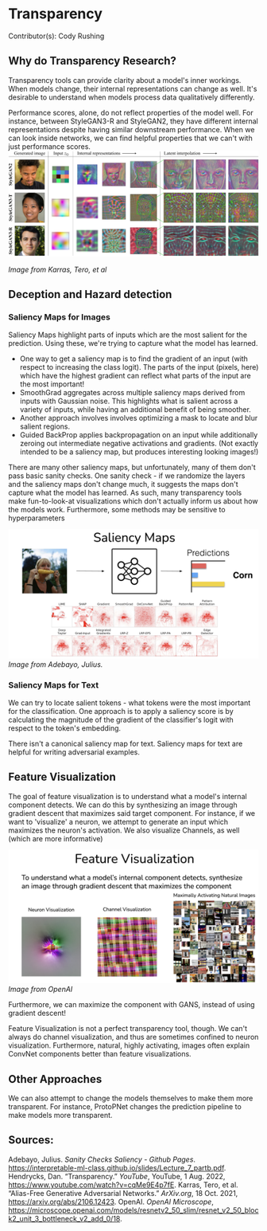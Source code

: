 # Transparency
Contributor(s): Cody Rushing

## Why do Transparency Research?
Transparency tools can provide clarity about a model's inner workings. When models change, their internal representations can change as well. It's desirable to understand when models process data qualitatively differently.

Performance scores, alone, do not reflect properties of the model well. For instance, between StyleGAN3-R and StyleGAN2, they have different internal representations despite having similar downstream performance. When we can look inside networks, we can find helpful properties that we can't with just performance scores.
![](images/Transparency.png)

*Image from Karras, Tero, et al*

## Deception and Hazard detection

### Saliency Maps for Images
Saliency Maps highlight parts of inputs which are the most salient for the prediction. Using these, we're trying to capture what the model has learned.
- One way to get a saliency map is to find the gradient of an input (with respect to increasing the class logit). The parts of the input (pixels, here) which have the highest gradient can reflect what parts of the input are the most important!
- SmoothGrad aggregates across multiple saliency maps derived from inputs with Gaussian noise. This highlights what is salient across a variety of inputs, while having an additional benefit of being smoother.
- Another approach involves involves optimizing a mask to locate and blur salient regions.
- Guided BackProp applies backpropagation on an input while additionally zeroing out intermediate negative activations and gradients. (Not exactly intended to be a saliency map, but produces interesting looking images!)

There are many other saliency maps, but unfortunately, many of them don't pass basic sanity checks. One sanity check - if we randomize the layers and the saliency maps don't change much, it suggests the maps don't capture what the model has learned. As such, many transparency tools make fun-to-look-at visualizations which don't actually inform us about how the models work. Furthermore, some methods may be sensitive to hyperparameters

![](images/SaliencyMap.png)
*Image from Adebayo, Julius.*

### Saliency Maps for Text
We can try to locate salient tokens - what tokens were the most important for the classification. One approach is to apply a saliency score is by calculating the magnitude of the gradient of the classifier's logit with respect to the token's embedding.

There isn't a canonical saliency map for text. Saliency maps for text are helpful for writing adversarial examples.
## Feature Visualization
The goal of feature visualization is to understand what a model's internal component detects. We can do this by synthesizing an image through gradient descent that maximizes said target component. For instance, if we want to 'visualize' a neuron, we attempt to generate an input which maximizes the neuron's activation. We also visualize Channels, as well (which are more informative)

![](images/FeatureVisualization.png)
*Image from OpenAI*

Furthermore, we can maximize the component with GANS, instead of using gradient descent!

Feature Visualization is not a perfect transparency tool, though. We can't always do channel visualization, and thus are sometimes confined to neuron visualization. Furthermore, natural, highly activating, images often explain ConvNet components better than feature visualizations.

## Other Approaches
We can also attempt to change the models themselves to make them more transparent. For instance, ProtoPNet changes the prediction pipeline to make models more transparent.


## Sources:
Adebayo, Julius. _Sanity Checks Saliency - Github Pages_. https://interpretable-ml-class.github.io/slides/Lecture_7_partb.pdf.
Hendrycks, Dan. “Transparency.” _YouTube_, YouTube, 1 Aug. 2022, https://www.youtube.com/watch?v=cqMe9E4p7fE.
Karras, Tero, et al. “Alias-Free Generative Adversarial Networks.” _ArXiv.org_, 18 Oct. 2021, https://arxiv.org/abs/2106.12423.
OpenAI. _OpenAI Microscope_, https://microscope.openai.com/models/resnetv2_50_slim/resnet_v2_50_block2_unit_3_bottleneck_v2_add_0/18.
